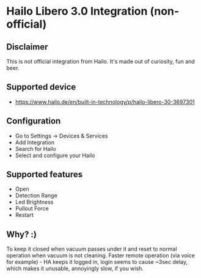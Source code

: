 # Hailo Libero 3.0 Integration (non-official)
## Disclaimer
This is not official integration from Hailo. It's made out of curiosity, fun and beer.

## Supported device
- https://www.hailo.de/en/built-in-technology/p/hailo-libero-30-3697301

## Configuration
- Go to Settings -> Devices & Services
- Add Integration
- Search for Hailo
- Select and configure your Hailo

## Supported features
- Open
- Detection Range
- Led Brightness
- Pullout Force
- Restart

## Why? :)
To keep it closed when vacuum passes under it and reset to normal operation when vacuum is not cleaning.
Faster remote operation (via voice for example) - HA keeps it logged in, login seems to cause ~3sec delay, which makes it unusable, annoyingly slow, if you wish.
